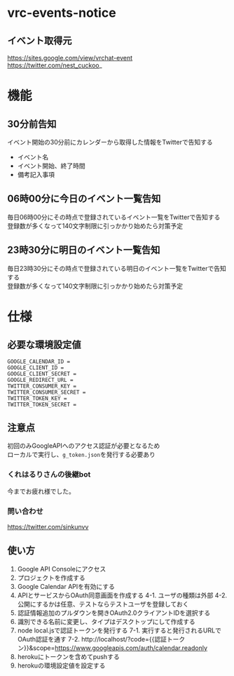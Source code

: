 # vrc-events-notice

## イベント取得元
https://sites.google.com/view/vrchat-event  
https://twitter.com/nest_cuckoo_  

# 機能

## 30分前告知
イベント開始の30分前にカレンダーから取得した情報をTwitterで告知する  
* イベント名
* イベント開始、終了時間
* 備考記入事項

## 06時00分に今日のイベント一覧告知
毎日06時00分にその時点で登録されているイベント一覧をTwitterで告知する  
登録数が多くなって140文字制限に引っかかり始めたら対策予定  

## 23時30分に明日のイベント一覧告知
毎日23時30分にその時点で登録されている明日のイベント一覧をTwitterで告知する  
登録数が多くなって140文字制限に引っかかり始めたら対策予定  

# 仕様
## 必要な環境設定値

```
GOOGLE_CALENDAR_ID =  
GOOGLE_CLIENT_ID =  
GOOGLE_CLIENT_SECRET =  
GOOGLE_REDIRECT_URL =  
TWITTER_CONSUMER_KEY =  
TWITTER_CONSUMER_SECRET =  
TWITTER_TOKEN_KEY =  
TWITTER_TOKEN_SECRET =  
```

## 注意点
初回のみGoogleAPIへのアクセス認証が必要となるため  
ローカルで実行し、``g_token.json``を発行する必要あり  


### くれはるりさんの後継bot
今までお疲れ様でした。  

### 問い合わせ
https://twitter.com/sinkunvv  

## 使い方
1. Google API Consoleにアクセス
2. プロジェクトを作成する
3. Google Calendar APIを有効にする
4. APIとサービスからOAuth同意画面を作成する
4-1. ユーザの種類は外部
4-2. 公開にするかは任意、テストならテストユーザを登録しておく
5. 認証情報追加のプルダウンを開きOAuth2.0クライアントIDを選択する
6. 識別できる名前に変更し、タイプはデスクトップにして作成する
7. node local.jsで認証トークンを発行する
7-1. 実行すると発行されるURLでOAuth認証を通す
7-2. http://localhost/?code={{認証トークン}}&scope=https://www.googleapis.com/auth/calendar.readonly
8. herokuにトークンを含めてpushする
9. herokuの環境設定値を設定する

